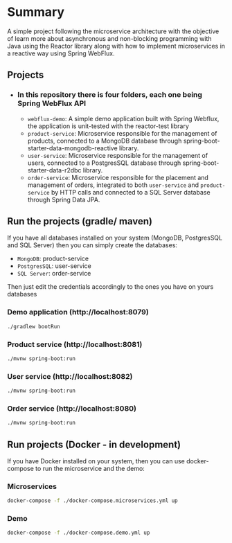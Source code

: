 # Summary
A simple project following the microservice architecture with the objective of learn more about asynchronous and non-blocking programming with Java using the Reactor library along with how to implement microservices in a reactive way using Spring WebFlux.

## Projects

- ### In this repository there is four folders, each one being Spring WebFlux API
  -  `webflux-demo`: A simple demo application built with Spring Webflux, the application is unit-tested with the reactor-test library
  -   `product-service`: Microservice responsible for the management of products, connected to a MongoDB database through spring-boot-starter-data-mongodb-reactive library.
  -   `user-service`: Microservice responsible for the management of users, connected to a PostgresSQL database through spring-boot-starter-data-r2dbc library.
  -   `order-service`: Microservice responsible for the placement and management of orders, integrated to both `user-service` and `product-service` by HTTP calls and connected to a SQL Server database through Spring Data JPA. 

## Run the projects (gradle/ maven)

If you have all databases installed on your system (MongoDB, PostgresSQL and SQL Server) then you can simply create the databases:

 - `MongoDB`: product-service
 - `PostgresSQL`: user-service
 - `SQL Server`: order-service

Then just edit the credentials accordingly to the ones you have on yours databases

### Demo application (http://localhost:8079)

```bash
./gradlew bootRun
```

### Product service (http://localhost:8081)

```bash
./mvnw spring-boot:run
```

### User service (http://localhost:8082)

```bash
./mvnw spring-boot:run
```

### Order service (http://localhost:8080)

```bash
./mvnw spring-boot:run
```

## Run projects (Docker - in development)

If you have Docker installed on your system, then you can use docker-compose to run the microservice and the demo:

### Microservices

```bash
docker-compose -f ./docker-compose.microservices.yml up 
```

### Demo

```bash
docker-compose -f ./docker-compose.demo.yml up 
```
